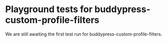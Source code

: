 # Playground tests for buddypress-custom-profile-filters
We are still awaiting the first test run for buddypress-custom-profile-filters.
